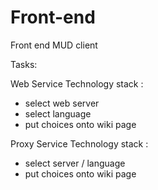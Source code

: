 # Front-end
Front end MUD client


Tasks:

Web Service Technology stack :
* select web server
* select language
* put choices onto wiki page

Proxy Service Technology stack :
* select server / language
* put choices onto wiki page
